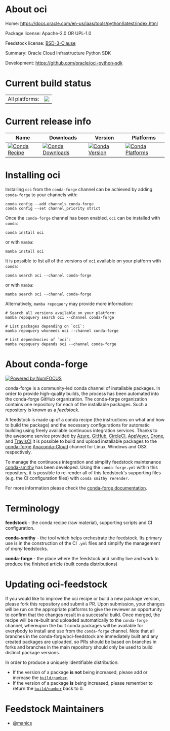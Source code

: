 About oci
=========

Home: https://docs.oracle.com/en-us/iaas/tools/python/latest/index.html

Package license: Apache-2.0 OR UPL-1.0

Feedstock license: [BSD-3-Clause](https://github.com/conda-forge/oci-feedstock/blob/main/LICENSE.txt)

Summary: Oracle Cloud Infrastructure Python SDK

Development: https://github.com/oracle/oci-python-sdk

Current build status
====================


<table><tr><td>All platforms:</td>
    <td>
      <a href="https://dev.azure.com/conda-forge/feedstock-builds/_build/latest?definitionId=17929&branchName=main">
        <img src="https://dev.azure.com/conda-forge/feedstock-builds/_apis/build/status/oci-feedstock?branchName=main">
      </a>
    </td>
  </tr>
</table>

Current release info
====================

| Name | Downloads | Version | Platforms |
| --- | --- | --- | --- |
| [![Conda Recipe](https://img.shields.io/badge/recipe-oci-green.svg)](https://anaconda.org/conda-forge/oci) | [![Conda Downloads](https://img.shields.io/conda/dn/conda-forge/oci.svg)](https://anaconda.org/conda-forge/oci) | [![Conda Version](https://img.shields.io/conda/vn/conda-forge/oci.svg)](https://anaconda.org/conda-forge/oci) | [![Conda Platforms](https://img.shields.io/conda/pn/conda-forge/oci.svg)](https://anaconda.org/conda-forge/oci) |

Installing oci
==============

Installing `oci` from the `conda-forge` channel can be achieved by adding `conda-forge` to your channels with:

```
conda config --add channels conda-forge
conda config --set channel_priority strict
```

Once the `conda-forge` channel has been enabled, `oci` can be installed with `conda`:

```
conda install oci
```

or with `mamba`:

```
mamba install oci
```

It is possible to list all of the versions of `oci` available on your platform with `conda`:

```
conda search oci --channel conda-forge
```

or with `mamba`:

```
mamba search oci --channel conda-forge
```

Alternatively, `mamba repoquery` may provide more information:

```
# Search all versions available on your platform:
mamba repoquery search oci --channel conda-forge

# List packages depending on `oci`:
mamba repoquery whoneeds oci --channel conda-forge

# List dependencies of `oci`:
mamba repoquery depends oci --channel conda-forge
```


About conda-forge
=================

[![Powered by
NumFOCUS](https://img.shields.io/badge/powered%20by-NumFOCUS-orange.svg?style=flat&colorA=E1523D&colorB=007D8A)](https://numfocus.org)

conda-forge is a community-led conda channel of installable packages.
In order to provide high-quality builds, the process has been automated into the
conda-forge GitHub organization. The conda-forge organization contains one repository
for each of the installable packages. Such a repository is known as a *feedstock*.

A feedstock is made up of a conda recipe (the instructions on what and how to build
the package) and the necessary configurations for automatic building using freely
available continuous integration services. Thanks to the awesome service provided by
[Azure](https://azure.microsoft.com/en-us/services/devops/), [GitHub](https://github.com/),
[CircleCI](https://circleci.com/), [AppVeyor](https://www.appveyor.com/),
[Drone](https://cloud.drone.io/welcome), and [TravisCI](https://travis-ci.com/)
it is possible to build and upload installable packages to the
[conda-forge](https://anaconda.org/conda-forge) [Anaconda-Cloud](https://anaconda.org/)
channel for Linux, Windows and OSX respectively.

To manage the continuous integration and simplify feedstock maintenance
[conda-smithy](https://github.com/conda-forge/conda-smithy) has been developed.
Using the ``conda-forge.yml`` within this repository, it is possible to re-render all of
this feedstock's supporting files (e.g. the CI configuration files) with ``conda smithy rerender``.

For more information please check the [conda-forge documentation](https://conda-forge.org/docs/).

Terminology
===========

**feedstock** - the conda recipe (raw material), supporting scripts and CI configuration.

**conda-smithy** - the tool which helps orchestrate the feedstock.
                   Its primary use is in the construction of the CI ``.yml`` files
                   and simplify the management of *many* feedstocks.

**conda-forge** - the place where the feedstock and smithy live and work to
                  produce the finished article (built conda distributions)


Updating oci-feedstock
======================

If you would like to improve the oci recipe or build a new
package version, please fork this repository and submit a PR. Upon submission,
your changes will be run on the appropriate platforms to give the reviewer an
opportunity to confirm that the changes result in a successful build. Once
merged, the recipe will be re-built and uploaded automatically to the
`conda-forge` channel, whereupon the built conda packages will be available for
everybody to install and use from the `conda-forge` channel.
Note that all branches in the conda-forge/oci-feedstock are
immediately built and any created packages are uploaded, so PRs should be based
on branches in forks and branches in the main repository should only be used to
build distinct package versions.

In order to produce a uniquely identifiable distribution:
 * If the version of a package **is not** being increased, please add or increase
   the [``build/number``](https://docs.conda.io/projects/conda-build/en/latest/resources/define-metadata.html#build-number-and-string).
 * If the version of a package **is** being increased, please remember to return
   the [``build/number``](https://docs.conda.io/projects/conda-build/en/latest/resources/define-metadata.html#build-number-and-string)
   back to 0.

Feedstock Maintainers
=====================

* [@manics](https://github.com/manics/)


